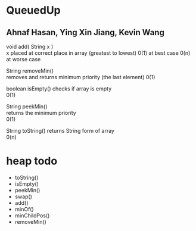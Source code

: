 # QueuedUp
## Ahnaf Hasan, Ying Xin Jiang, Kevin Wang

void add( String x )  
x placed at correct place in array (greatest to lowest) 
0(1) at best case 
0(n) at worse case  

String removeMin()  
removes and returns minimum priority (the last element) 
0(1)  

boolean isEmpty() 
checks if array is empty  
0(1)

String peekMin()  
returns the minimum priority  
0(1)  

String toString() 
returns String form of array  
0(n)  

# heap todo

* toString()
* isEmpty()
* peekMin()
* swap()
* add()
* minOf()
* minChildPos()
* removeMin()
